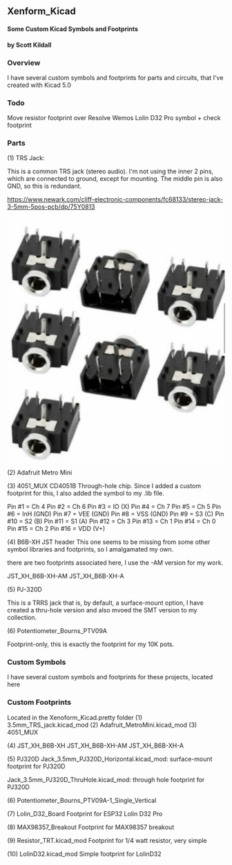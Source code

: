 ## Xenform_Kicad
#### Some Custom Kicad Symbols and Footprints
#### by Scott Kildall



### Overview
I have several custom symbols and footprints for parts and circuits, that I've created with Kicad 5.0

### Todo
Move resistor footprint over
Resolve Wemos Lolin D32 Pro symbol + check footprint

### Parts

(1) TRS Jack:

This is a common TRS jack (stereo audio). I'm not using the inner 2 pins, which are connected to ground, except for mounting. The middle pin is also GND, so this is redundant.

https://www.newark.com/cliff-electronic-components/fc68133/stereo-jack-3-5mm-5pos-pcb/dp/75Y0813
![](images/trs_jack.jpg)

(2) Adafruit Metro Mini

(3) 4051_MUX
CD4051B Through-hole chip. Since I added a custom footprint for this, I also added the symbol to my .lib file.

Pin #1 = Ch 4
Pin #2 = Ch 6
Pin #3 = IO (X)
Pin #4 = Ch 7
Pin #5 = Ch 5
Pin #6 = InH (GND)
Pin #7 = VEE (GND)
Pin #8 = VSS (GND)
Pin #9 = S3 (C)
Pin #10 = S2 (B)
Pin #11 = S1 (A)
Pin #12 = Ch 3
Pin #13 = Ch 1
Pin #14 = Ch 0
Pin #15 = Ch 2
Pin #16 = VDD (V+)

(4) B6B-XH JST header
This one seems to be missing from some other symbol libraries and footprints, so I amalgamated my own.

there are two footprints associated here, I use the -AM version for my work.

JST_XH_B6B-XH-AM
JST_XH_B6B-XH-A

(5) PJ-320D

This is a TRRS jack that is, by default, a surface-mount option, I have created a thru-hole version and also mvoed the SMT version to my collection.

(6)
Potentiometer_Bourns_PTV09A

Footprint-only, this is exactly the footprint for my 10K pots.

### Custom Symbols
I have several custom symbols and footprints for these projects, located here


### Custom Footprints
Located in the Xenoform_Kicad.pretty folder
(1) 3.5mm_TRS_jack.kicad_mod
(2) Adafruit_MetroMini.kicad_mod
(3) 4051_MUX

(4) JST_XH_B6B-XH
JST_XH_B6B-XH-AM
JST_XH_B6B-XH-A

(5) PJ320D
Jack_3.5mm_PJ320D_Horizontal.kicad_mod: surface-mount footprint for PJ320D

Jack_3.5mm_PJ320D_ThruHole.kicad_mod: through hole footprint for PJ320D

(6)
Potentiometer_Bourns_PTV09A-1_Single_Vertical

(7) Lolin_D32_Board
Footprint for ESP32 Lolin D32 Pro

(8) MAX98357_Breakout
Footprint for MAX98357 breakout

(9) Resistor_TRT.kicad_mod
Footprint for 1/4 watt resistor, very simple

(10) LolinD32.kicad_mod
Simple footprint for LolinD32
